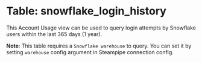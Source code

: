 # Table: snowflake_login_history

This Account Usage view can be used to query login attempts by Snowflake users within the last 365 days (1 year).

**Note**: This table requires a `Snowflake warehouse` to query. You can set it by setting `warehouse` config argument in Steampipe connection config.
